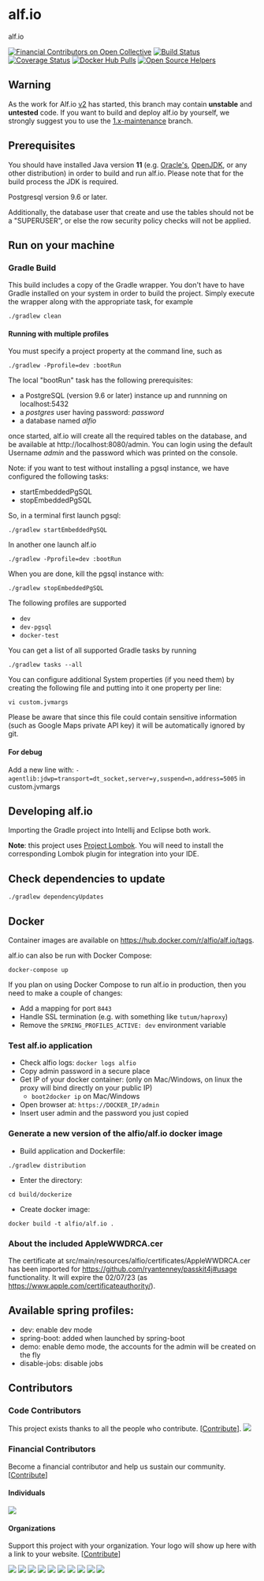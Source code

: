alf.io
========

alf.io

[![Financial Contributors on Open Collective](https://opencollective.com/alfio/all/badge.svg?label=financial+contributors)](https://opencollective.com/alfio) [![Build Status](http://img.shields.io/travis/alfio-event/alf.io/master.svg)](https://travis-ci.org/alfio-event/alf.io) [![Coverage Status](https://img.shields.io/coveralls/alfio-event/alf.io.svg)](https://coveralls.io/r/alfio-event/alf.io)
[![Docker Hub Pulls](https://img.shields.io/docker/pulls/alfio/alf.io.svg)](https://hub.docker.com/r/alfio/alf.io/tags)
[![Open Source Helpers](https://www.codetriage.com/exteso/alf.io/badges/users.svg)](https://www.codetriage.com/exteso/alf.io)

## Warning

As the work for Alf.io [v2](https://github.com/alfio-event/alf.io/milestones) has started, this branch may contain **unstable** and **untested** code.
If you want to build and deploy alf.io by yourself, we strongly suggest you to use the [1.x-maintenance](https://github.com/alfio-event/alf.io/tree/1.x-maintenance) branch.

## Prerequisites

You should have installed Java version **11** (e.g. [Oracle's](http://www.oracle.com/technetwork/java/javase/downloads/index.html), [OpenJDK](http://openjdk.java.net/install/), or any other distribution) in order to build and run alf.io. Please note that for the build process the JDK is required.

Postgresql version 9.6 or later.

Additionally, the database user that create and use the tables should not be a "SUPERUSER", or else the row security policy checks will not be applied.

## Run on your machine

### Gradle Build

This build includes a copy of the Gradle wrapper. You don't have to have Gradle installed on your system in order to build
the project. Simply execute the wrapper along with the appropriate task, for example

```
./gradlew clean
```

#### Running with multiple profiles

You must specify a project property at the command line, such as
```
./gradlew -Pprofile=dev :bootRun
```
The local "bootRun" task has the following prerequisites:

- a PostgreSQL (version 9.6 or later) instance up and runnning on localhost:5432
- a _postgres_ user having password: _password_
- a database named _alfio_

once started, alf.io will create all the required tables on the database, and be available at http://localhost:8080/admin. You can login using the default Username _admin_ and the password which was printed on the console.

Note: if you want to test without installing a pgsql instance, we have configured the following tasks:

- startEmbeddedPgSQL
- stopEmbeddedPgSQL

So, in a terminal first launch pgsql:

```
./gradlew startEmbeddedPgSQL
```

In another one launch alf.io

```
./gradlew -Pprofile=dev :bootRun
```

When you are done, kill the pgsql instance with:

```
./gradlew stopEmbeddedPgSQL
```


The following profiles are supported

 * `dev`
 * `dev-pgsql`
 * `docker-test`

You can get a list of all supported Gradle tasks by running
```
./gradlew tasks --all
```

You can configure additional System properties (if you need them) by creating the following file and putting into it one property per line:
```
vi custom.jvmargs
```

Please be aware that since this file could contain sensitive information (such as Google Maps private API key) it will be automatically ignored by git.

#### For debug

Add a new line with: `-agentlib:jdwp=transport=dt_socket,server=y,suspend=n,address=5005` in custom.jvmargs


## Developing alf.io
Importing the Gradle project into Intellij and Eclipse both work.

**Note**: this project uses [Project Lombok](https://projectlombok.org/). You will need to install the corresponding Lombok plugin for integration into your IDE.

## Check dependencies to update

`./gradlew dependencyUpdates`

## Docker

Container images are available on https://hub.docker.com/r/alfio/alf.io/tags.

alf.io can also be run with Docker Compose:

    docker-compose up

If you plan on using Docker Compose to run alf.io in production, then you need
to make a couple of changes:

* Add a mapping for port `8443`
* Handle SSL termination (e.g. with something like `tutum/haproxy`)
* Remove the `SPRING_PROFILES_ACTIVE: dev` environment variable

### Test alf.io application
 * Check alfio logs: `docker logs alfio`
 * Copy admin password in a secure place
 * Get IP of your docker container: (only on Mac/Windows, on linux the proxy will bind directly on your public IP)
    * `boot2docker ip` on Mac/Windows
 * Open browser at: `https://DOCKER_IP/admin`
 * Insert user admin and the password you just copied

### Generate a new version of the alfio/alf.io docker image

 * Build application and Dockerfile:
 ```
 ./gradlew distribution
 ```

 * Enter the directory:
 ```
 cd build/dockerize
 ```

 * Create docker image:
 ```
 docker build -t alfio/alf.io .
 ```

### About the included AppleWWDRCA.cer

The certificate at src/main/resources/alfio/certificates/AppleWWDRCA.cer has been imported for https://github.com/ryantenney/passkit4j#usage functionality.
It will expire the 02/07/23 (as https://www.apple.com/certificateauthority/).

## Available spring profiles:

 - dev: enable dev mode
 - spring-boot: added when launched by spring-boot
 - demo: enable demo mode, the accounts for the admin will be created on the fly
 - disable-jobs: disable jobs

## Contributors

### Code Contributors

This project exists thanks to all the people who contribute. [[Contribute](CONTRIBUTING.md)].
<a href="https://github.com/alfio-event/alf.io/graphs/contributors"><img src="https://opencollective.com/alfio/contributors.svg?width=890&button=false" /></a>

### Financial Contributors

Become a financial contributor and help us sustain our community. [[Contribute](https://opencollective.com/alfio/contribute)]

#### Individuals

<a href="https://opencollective.com/alfio"><img src="https://opencollective.com/alfio/individuals.svg?width=890"></a>

#### Organizations

Support this project with your organization. Your logo will show up here with a link to your website. [[Contribute](https://opencollective.com/alfio/contribute)]

<a href="https://opencollective.com/alfio/organization/0/website"><img src="https://opencollective.com/alfio/organization/0/avatar.svg"></a>
<a href="https://opencollective.com/alfio/organization/1/website"><img src="https://opencollective.com/alfio/organization/1/avatar.svg"></a>
<a href="https://opencollective.com/alfio/organization/2/website"><img src="https://opencollective.com/alfio/organization/2/avatar.svg"></a>
<a href="https://opencollective.com/alfio/organization/3/website"><img src="https://opencollective.com/alfio/organization/3/avatar.svg"></a>
<a href="https://opencollective.com/alfio/organization/4/website"><img src="https://opencollective.com/alfio/organization/4/avatar.svg"></a>
<a href="https://opencollective.com/alfio/organization/5/website"><img src="https://opencollective.com/alfio/organization/5/avatar.svg"></a>
<a href="https://opencollective.com/alfio/organization/6/website"><img src="https://opencollective.com/alfio/organization/6/avatar.svg"></a>
<a href="https://opencollective.com/alfio/organization/7/website"><img src="https://opencollective.com/alfio/organization/7/avatar.svg"></a>
<a href="https://opencollective.com/alfio/organization/8/website"><img src="https://opencollective.com/alfio/organization/8/avatar.svg"></a>
<a href="https://opencollective.com/alfio/organization/9/website"><img src="https://opencollective.com/alfio/organization/9/avatar.svg"></a>

